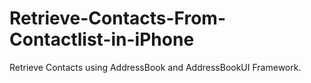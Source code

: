 Retrieve-Contacts-From-Contactlist-in-iPhone
============================================

Retrieve Contacts using AddressBook and AddressBookUI Framework.